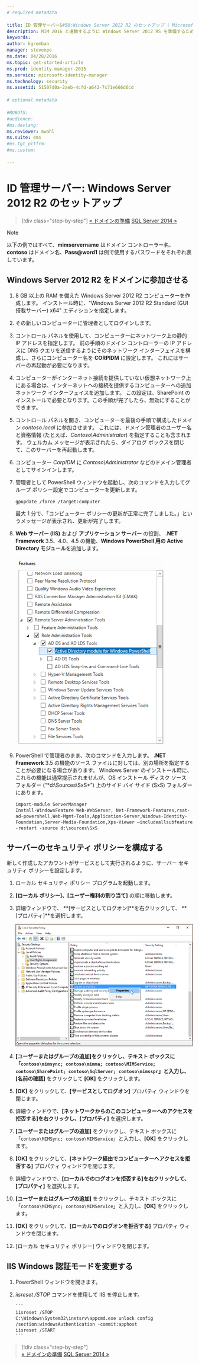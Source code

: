 ```yaml
---
# required metadata

title: ID 管理サーバー&#58;Windows Server 2012 R2 のセットアップ | Microsoft Identity Manager
description: MIM 2016 と連動するように Windows Server 2012 RS を準備するための手順と最小要件を説明します。
keywords:
author: kgremban
manager: stevenpo
ms.date: 04/28/2016
ms.topic: get-started-article
ms.prod: identity-manager-2015
ms.service: microsoft-identity-manager
ms.technology: security
ms.assetid: 51507d0a-2aeb-4cfd-a642-7c71e666d6cd

# optional metadata

#ROBOTS:
#audience:
#ms.devlang:
ms.reviewer: mwahl
ms.suite: ems
#ms.tgt_pltfrm:
#ms.custom:

---
```


# ID 管理サーバー: Windows Server 2012 R2 のセットアップ

>[!div class="step-by-step"]
[« ドメインの準備](preparing-domain.md)
[SQL Server 2014 »](prepare-server-sql2014.md)

> [!NOTE]
> 以下の例ではすべて、**mimservername** はドメイン コントローラー名、**contoso** はドメイン名、**Pass@word1** は例で使用するパスワードをそれぞれ表しています。

## Windows Server 2012 R2 をドメインに参加させる

1. 8 GB 以上の RAM を備えた Windows Server 2012 R2 コンピューターを作成します。 インストール時に、"Windows Server 2012 R2 Standard (GUI 搭載サーバー) x64" エディションを指定します。

2. その新しいコンピューターに管理者としてログインします。

3. コントロール パネルを使用して、コンピューターにネットワーク上の静的 IP アドレスを指定します。 前の手順のドメイン コントローラーの IP アドレスに DNS クエリを送信するようにそのネットワーク インターフェイスを構成し、さらにコンピューター名を **CORPIDM** に設定します。  これにはサーバーの再起動が必要になります。

4. コンピューターがインターネット接続を提供していない仮想ネットワーク上にある場合は、インターネットへの接続を提供するコンピューターへの追加ネットワーク インターフェイスを追加します。  この設定は、SharePoint のインストールで必要となります。この手順が完了したら、無効にすることができます。

5. コントロール パネルを開き、コンピューターを最後の手順で構成したドメイン *contoso.local* に参加させます。  これには、ドメイン管理者のユーザー名と資格情報 (たとえば、*Contoso\Administrator*) を指定することも含まれます。  ウェルカム メッセージが表示されたら、ダイアログ ボックスを閉じて、このサーバーを再起動します。

6. コンピューター *CorpIDM* に *Contoso\Administrator* などのドメイン管理者としてサインインします。

7. 管理者として PowerShell ウィンドウを起動し、次のコマンドを入力してグループ ポリシー設定でコンピューターを更新します。

    ```
    gpupdate /force /target:computer
    ```

    最大 1 分で、「コンピューター ポリシーの更新が正常に完了しました。」というメッセージが表示され、更新が完了します。

8. **Web サーバー (IIS)** および **アプリケーション サーバー** の役割、 **.NET Framework** 3.5、4.0、4.5 の機能、**Windows PowerShell 用の Active Directory モジュール**を追加します。

    ![PowerShell 機能の画像](media/MIM-DeployWS2.png)

9. PowerShell で管理者のまま、次のコマンドを入力します。 **.NET Framework** 3.5 の機能のソース ファイルに対しては、別の場所を指定することが必要になる場合があります。 Windows Server のインストール時に、これらの機能は通常提示されませんが、OS インストール ディスク ソース フォルダー (“*d:\Sources\SxS\*”) 上のサイド バイ サイド (SxS) フォルダーにあります。

    ```
    import-module ServerManager
    Install-WindowsFeature Web-WebServer, Net-Framework-Features,rsat-ad-powershell,Web-Mgmt-Tools,Application-Server,Windows-Identity-Foundation,Server-Media-Foundation,Xps-Viewer –includeallsubfeature -restart -source d:\sources\SxS
    ```

## サーバーのセキュリティ ポリシーを構成する

新しく作成したアカウントがサービスとして実行されるように、サーバー セキュリティ ポリシーを設定します。

1. ローカル セキュリティ ポリシー プログラムを起動します。

2. **[ローカル ポリシー]、[ユーザー権利の割り当て]** の順に移動します。

3. 詳細ウィンドウで、 **[サービスとしてログオン]**を右クリックして、 **[プロパティ]**を選択します。

    ![ローカル セキュリティ ポリシーの画像](media/MIM-DeployWS3.png)

4. **[ユーザーまたはグループの追加]**をクリックし、テキスト ボックスに「`contoso\mimsync; contoso\mimma; contoso\MIMService; contoso\SharePoint; contoso\SqlServer; contoso\mimsspr`」と入力し、**[名前の確認]** をクリックして **[OK]** をクリックします。

5. **[OK]** をクリックして、**[サービスとしてログオン]** プロパティ ウィンドウを閉じます。

6.  詳細ウィンドウで、**[ネットワークからのこのコンピューターへのアクセスを拒否する]**を右クリックし、**[プロパティ]** を選択します。

7. **[ユーザーまたはグループの追加]** をクリックし、テキスト ボックスに「`contoso\MIMSync; contoso\MIMService`」と入力し、**[OK]** をクリックします。

8. **[OK]** をクリックして、**[ネットワーク経由でコンピューターへアクセスを拒否する]** プロパティ ウィンドウを閉じます。

9. 詳細ウィンドウで、**[ローカルでのログオンを拒否する]**を右クリックして、**[プロパティ]** を選択します。

10. **[ユーザーまたはグループの追加]** をクリックし、テキスト ボックスに「`contoso\MIMSync; contoso\MIMService`」と入力し、**[OK]** をクリックします。

11. **[OK]** をクリックして、**[ローカルでのログオンを拒否する]** プロパティ ウィンドウを閉じます。

12. [ローカル セキュリティ ポリシー] ウィンドウを閉じます。


## IIS Windows 認証モードを変更する

1.  PowerShell ウィンドウを開きます。

2.  *iisreset /STOP* コマンドを使用して IIS を停止します。

        ```
        iisreset /STOP
        C:\Windows\System32\inetsrv\appcmd.exe unlock config /section:windowsAuthentication -commit:apphost
        iisreset /START
        ```

>[!div class="step-by-step"]  
[« ドメインの準備](preparing-domain.md)
[SQL Server 2014 »](prepare-server-sql2014.md)


<!--HONumber=Apr16_HO2-->


